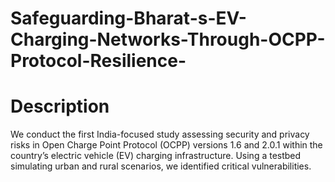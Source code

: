 # Safeguarding-Bharat-s-EV-Charging-Networks-Through-OCPP-Protocol-Resilience-
# Description
We conduct the first India-focused study assessing security and privacy risks in Open Charge Point Protocol (OCPP) versions 1.6 and 2.0.1 within the country’s electric vehicle (EV) charging infrastructure. Using a testbed simulating urban and rural scenarios, we identified critical vulnerabilities.
